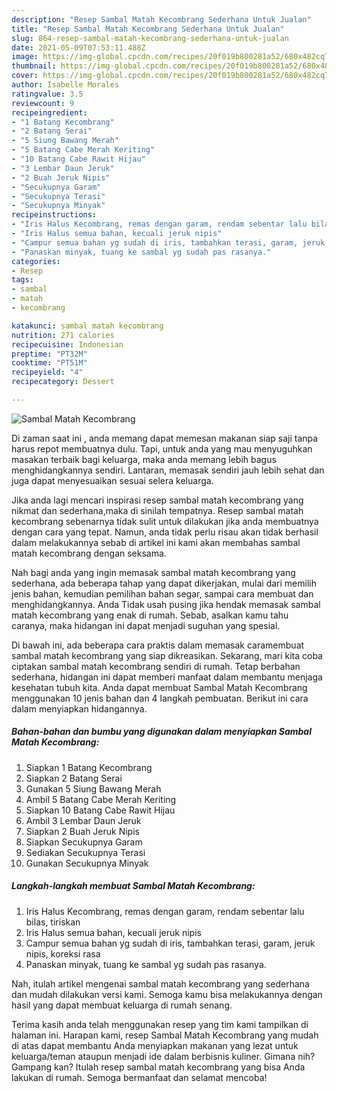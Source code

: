 ```yaml
---
description: "Resep Sambal Matah Kecombrang Sederhana Untuk Jualan"
title: "Resep Sambal Matah Kecombrang Sederhana Untuk Jualan"
slug: 864-resep-sambal-matah-kecombrang-sederhana-untuk-jualan
date: 2021-05-09T07:53:11.488Z
image: https://img-global.cpcdn.com/recipes/20f019b800281a52/680x482cq70/sambal-matah-kecombrang-foto-resep-utama.jpg
thumbnail: https://img-global.cpcdn.com/recipes/20f019b800281a52/680x482cq70/sambal-matah-kecombrang-foto-resep-utama.jpg
cover: https://img-global.cpcdn.com/recipes/20f019b800281a52/680x482cq70/sambal-matah-kecombrang-foto-resep-utama.jpg
author: Isabelle Morales
ratingvalue: 3.5
reviewcount: 9
recipeingredient:
- "1 Batang Kecombrang"
- "2 Batang Serai"
- "5 Siung Bawang Merah"
- "5 Batang Cabe Merah Keriting"
- "10 Batang Cabe Rawit Hijau"
- "3 Lembar Daun Jeruk"
- "2 Buah Jeruk Nipis"
- "Secukupnya Garam"
- "Secukupnya Terasi"
- "Secukupnya Minyak"
recipeinstructions:
- "Iris Halus Kecombrang, remas dengan garam, rendam sebentar lalu bilas, tiriskan"
- "Iris Halus semua bahan, kecuali jeruk nipis"
- "Campur semua bahan yg sudah di iris, tambahkan terasi, garam, jeruk nipis, koreksi rasa"
- "Panaskan minyak, tuang ke sambal yg sudah pas rasanya."
categories:
- Resep
tags:
- sambal
- matah
- kecombrang

katakunci: sambal matah kecombrang 
nutrition: 271 calories
recipecuisine: Indonesian
preptime: "PT32M"
cooktime: "PT51M"
recipeyield: "4"
recipecategory: Dessert

---
```



![Sambal Matah Kecombrang](https://img-global.cpcdn.com/recipes/20f019b800281a52/680x482cq70/sambal-matah-kecombrang-foto-resep-utama.jpg)

Di zaman  saat ini , anda memang dapat memesan makanan siap saji tanpa harus repot membuatnya dulu. Tapi, untuk anda yang mau menyuguhkan masakan terbaik bagi keluarga, maka anda memang lebih bagus menghidangkannya sendiri. Lantaran, memasak sendiri jauh lebih sehat dan juga dapat menyesuaikan sesuai selera keluarga.

Jika anda lagi mencari inspirasi resep sambal matah kecombrang yang nikmat dan sederhana,maka di sinilah tempatnya. Resep sambal matah kecombrang  sebenarnya tidak sulit untuk dilakukan jika anda membuatnya dengan cara yang tepat. Namun, anda tidak perlu risau akan tidak berhasil dalam melakukannya 
sebab di artikel ini kami akan membahas sambal matah kecombrang dengan seksama.  



Nah bagi anda yang ingin memasak sambal matah kecombrang yang sederhana, ada beberapa tahap yang dapat dikerjakan, mulai dari memilih jenis bahan, kemudian pemilihan bahan segar, sampai cara membuat dan menghidangkannya. Anda Tidak usah pusing jika hendak memasak sambal matah kecombrang yang enak di rumah. Sebab, asalkan kamu  tahu caranya, maka hidangan ini dapat menjadi suguhan yang spesial.

Di bawah ini, ada beberapa cara praktis  dalam memasak caramembuat sambal matah kecombrang yang siap dikreasikan. Sekarang, mari kita coba ciptakan sambal matah kecombrang sendiri di rumah. Tetap berbahan sederhana, hidangan ini dapat memberi manfaat dalam membantu menjaga kesehatan tubuh kita. Anda dapat membuat Sambal Matah Kecombrang menggunakan 10 jenis bahan dan 4 langkah pembuatan. Berikut ini cara dalam menyiapkan hidangannya.

<!--inarticleads1-->

##### Bahan-bahan dan bumbu yang digunakan dalam menyiapkan Sambal Matah Kecombrang:

1. Siapkan 1 Batang Kecombrang
1. Siapkan 2 Batang Serai
1. Gunakan 5 Siung Bawang Merah
1. Ambil 5 Batang Cabe Merah Keriting
1. Siapkan 10 Batang Cabe Rawit Hijau
1. Ambil 3 Lembar Daun Jeruk
1. Siapkan 2 Buah Jeruk Nipis
1. Siapkan Secukupnya Garam
1. Sediakan Secukupnya Terasi
1. Gunakan Secukupnya Minyak




<!--inarticleads2-->

##### Langkah-langkah membuat Sambal Matah Kecombrang:

1. Iris Halus Kecombrang, remas dengan garam, rendam sebentar lalu bilas, tiriskan
1. Iris Halus semua bahan, kecuali jeruk nipis
1. Campur semua bahan yg sudah di iris, tambahkan terasi, garam, jeruk nipis, koreksi rasa
1. Panaskan minyak, tuang ke sambal yg sudah pas rasanya.




Nah, itulah artikel mengenai  sambal matah kecombrang  yang sederhana dan mudah dilakukan versi kami. Semoga kamu bisa melakukannya dengan hasil yang dapat membuat keluarga di rumah senang. 

Terima kasih anda telah menggunakan resep yang tim kami tampilkan di halaman ini. Harapan kami, resep  Sambal Matah Kecombrang yang mudah di atas dapat membantu Anda menyiapkan makanan yang lezat untuk keluarga/teman ataupun menjadi ide dalam berbisnis kuliner. Gimana nih? Gampang kan? Itulah resep sambal matah kecombrang yang bisa Anda lakukan di rumah. Semoga bermanfaat dan selamat mencoba!

